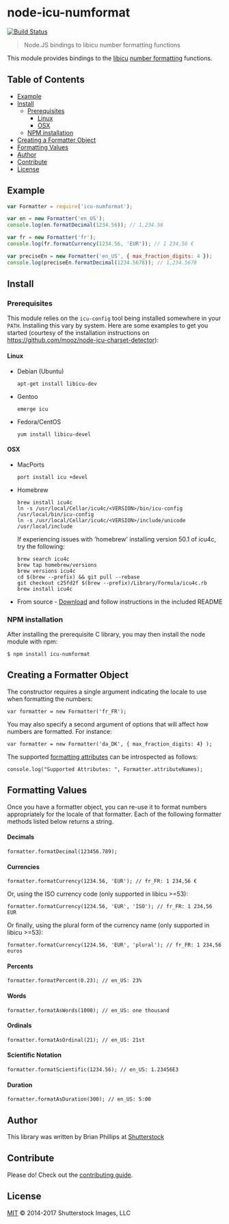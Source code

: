 # node-icu-numformat

[![Build Status](https://travis-ci.org/shutterstock/node-icu-numformat.svg)](https://travis-ci.org/shutterstock/node-icu-numformat)

> Node.JS bindings to libicu number formatting functions

This module provides bindings to the [libicu](http://site.icu-project.org/) [number formatting](http://userguide.icu-project.org/formatparse/numbers) functions.

## Table of Contents

- [Example](#example)
- [Install](#install)
	- [Prerequisites](#prerequisites)
		- [Linux](#linux)
		- [OSX](#osx)
	- [NPM installation](#npm-installation)
- [Creating a Formatter Object](#creating-a-formatter-object)
- [Formatting Values](#formatting-values)
- [Author](#author)
- [Contribute](#contribute)
- [License](#license)


## Example

```Javascript
var Formatter = require('icu-numformat');

var en = new Formatter('en_US');
console.log(en.formatDecimal(1234.56)); // 1,234.56

var fr = new Formatter('fr');
console.log(fr.formatCurrency(1234.56, 'EUR')); // 1 234,56 €

var preciseEn = new Formatter('en_US', { max_fraction_digits: 4 });
console.log(preciseEn.formatDecimal(1234.5678)); // 1,234.5678
```

## Install

### Prerequisites

This module relies on the `icu-config` tool being installed somewhere
in your `PATH`. Installing this vary by system. Here are some examples
to get you started (courtesy of the installation instructions on
https://github.com/mooz/node-icu-charset-detector):

#### Linux

* Debian (Ubuntu)

    ```apt-get install libicu-dev```

* Gentoo

    ```emerge icu```
    
* Fedora/CentOS

    ```yum install libicu-devel```


#### OSX

* MacPorts

    ```port install icu +devel```

* Homebrew

    ```shell
    brew install icu4c
    ln -s /usr/local/Cellar/icu4c/<VERSION>/bin/icu-config /usr/local/bin/icu-config
    ln -s /usr/local/Cellar/icu4c/<VERSION>/include/unicode /usr/local/include
    ```

    If experiencing issues with 'homebrew' installing version 50.1 of icu4c, try the following:

    ```shell
    brew search icu4c
    brew tap homebrew/versions
    brew versions icu4c
    cd $(brew --prefix) && git pull --rebase
    git checkout c25fd2f $(brew --prefix)/Library/Formula/icu4c.rb
    brew install icu4c
    ```

* From source - [Download](http://www.icu-project.org/download/) and follow instructions in the included README

### NPM installation

After installing the prerequisite C library, you may then install the node module with npm:

```
$ npm install icu-numformat
```

## Creating a Formatter Object

The constructor requires a single argument indicating the locale to use when formatting the numbers:

```
var formatter = new Formatter('fr_FR');
```

You may also specify a second argument of options that will affect how numbers are formatted.  For instance:

```
var formatter = new Formatter('da_DK', { max_fraction_digits: 4} );
```

The supported [formatting attributes](http://icu-project.org/apiref/icu4c/unum_8h.html#a22c3085f2e722f578a92c15a3346097f) can be introspected as follows:

```
console.log("Supported Attributes: ", Formatter.attributeNames);
```

## Formatting Values

Once you have a formatter object, you can re-use it to format numbers
appropriately for the locale of that formatter. Each of the following
formatter methods listed below returns a string.

#### Decimals

```
formatter.formatDecimal(123456.789);
```

#### Currencies

```
formatter.formatCurrency(1234.56, 'EUR'); // fr_FR: 1 234,56 €
```

Or, using the ISO currency code (only supported in libicu >=53):

```
formatter.formatCurrency(1234.56, 'EUR', 'ISO'); // fr_FR: 1 234,56 EUR
```

Or finally, using the plural form of the currency name (only supported in libicu >=53):

```
formatter.formatCurrency(1234.56, 'EUR', 'plural'); // fr_FR: 1 234,56 euros
```

#### Percents

```
formatter.formatPercent(0.23); // en_US: 23%
```

#### Words

```
formatter.formatAsWords(1000); // en_US: one thousand
```

#### Ordinals

```
formatter.formatAsOrdinal(21); // en_US: 21st
```

#### Scientific Notation

```
formatter.formatScientific(1234.56); // en_US: 1.23456E3
```

#### Duration

```
formatter.formatAsDuration(300); // en_US: 5:00
```

## Author

This library was written by Brian Phillips at [Shutterstock](http://www.shutterstock.com)

## Contribute

Please do! Check out the [contributing guide](CONTRIBUTING.md).

## License

[MIT](LICENSE) © 2014-2017 Shutterstock Images, LLC
